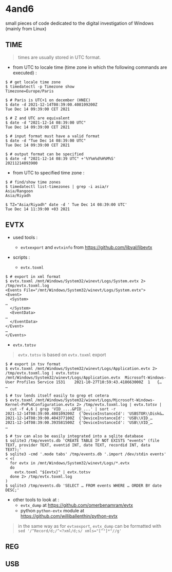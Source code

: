 # 4and6
small pieces of code dedicated to the digital investigation of Windows (mainly from Linux)


## TIME

> times are usually stored in UTC format.

- from UTC to locale time (time zone in which the following commands are executed) :

```console
$ # get locale time zone
$ timedatectl -p Timezone show
Timezone=Europe/Paris

$ # Paris is UTC+1 on december (HNEC)
$ date -d 2021-12-14T08:39:00.408109200Z
Tue Dec 14 09:39:00 CET 2021

$ # Z and UTC are equivalent
$ date -d "2021-12-14 08:39:00 UTC"
Tue Dec 14 09:39:00 CET 2021

$ # input format must have a valid format
$ date -d "Tue Dec 14 08:39:00 UTC"
Tue Dec 14 09:39:00 CET 2021

$ # output format can be specified
$ date -d "2021-12-14 08:39 UTC" +'%Y%m%d%H%M%S'
20211214093900
```

- from UTC to specified time zone :

```console
$ # find/show time zones
$ timedatectl list-timezones | grep -i asia/r
Asia/Rangoon
Asia/Riyadh

$ TZ="Asia/Riyadh" date -d ' Tue Dec 14 08:39:00 UTC'
Tue Dec 14 11:39:00 +03 2021
```


## EVTX

- used tools :
  - `evtxexport` and `evtxinfo` from https://github.com/libyal/libevtx

- scripts :
  - `evtx.toxml`

```console
$ # export in xml format
$ evtx.toxml /mnt/Windows/System32/winevt/Logs/System.evtx 2> /tmp/evtx.toxml.log
<Events File="/mnt/Windows/System32/winevt/Logs/System.evtx">
<Event>
  <System>
…
  </System>
  <EventData>
…
  </EventData>
</Event>
…
</Events>
```

  - `evtx.totsv`

> `evtx.totsv` is based on `evtx.toxml` export

```console
$ # export in tsv format
$ evtx.toxml /mnt/Windows/System32/winevt/Logs/Application.evtx 2> /tmp/evtx.toxml.log | evtx.totsv
/mnt/Windows/System32/winevt/Logs/Application.evtx	Microsoft-Windows-User Profiles Service	1531	2021-10-27T10:59:43.418663000Z	1	{…
…

$ # tsv lends itself easily to grep et cetera
$ evtx.toxml /mnt/Windows/System32/winevt/Logs/Microsoft-Windows-Kernel-PnP%4Configuration.evtx 2> /tmp/evtx.toxml.log | evtx.totsv |
  cut -f 4,6 | grep 'VID_....&PID_...' | sort -r
2021-12-14T08:39:00.408109200Z	{'DeviceInstanceId': 'USBSTOR\\Disk&…
2021-12-14T08:39:00.404377100Z	{'DeviceInstanceId': 'USB\\VID_…
2021-12-14T08:39:00.393581500Z	{'DeviceInstanceId': 'USB\\VID_…
…

$ # tsv can also be easily integrated into a sqlite database
$ sqlite3 /tmp/events.db 'CREATE TABLE IF NOT EXISTS "events" (file TEXT, provider TEXT, eventid INT, date TEXT, recordid INT, data TEXT);'
$ sqlite3 -cmd '.mode tabs' /tmp/events.db '.import /dev/stdin events' < <(
  for evtx in /mnt/Windows/System32/winevt/Logs/*.evtx
  do
    evtx.toxml "${evtx}" | evtx.totsv
  done 2> /tmp/evtx.toxml.log
)
$ sqlite3 /tmp/events.db 'SELECT … FROM events WHERE … ORDER BY date DESC;'
```

- other tools to look at :
  - `evtx_dump` at https://github.com/omerbenamram/evtx
  - python `python-evtx` module at https://github.com/williballenthin/python-evtx

> in the same way as for `evtxexport`, `evtx_dump` can be formatted with `sed '/^Record/d;/^<?xml/d;s/ xmls="[^"]*"//g'`

## REG


## USB
